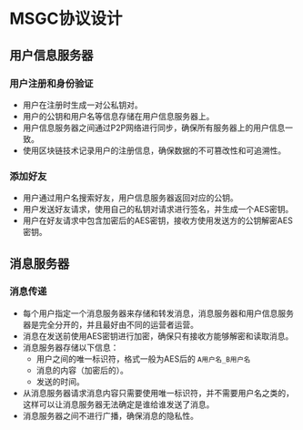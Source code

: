 # MSGC协议设计

## 用户信息服务器

### 用户注册和身份验证
- 用户在注册时生成一对公私钥对。
- 用户的公钥和用户名等信息存储在用户信息服务器上。
- 用户信息服务器之间通过P2P网络进行同步，确保所有服务器上的用户信息一致。
- 使用区块链技术记录用户的注册信息，确保数据的不可篡改性和可追溯性。

### 添加好友
- 用户通过用户名搜索好友，用户信息服务器返回对应的公钥。
- 用户发送好友请求，使用自己的私钥对请求进行签名，并生成一个AES密钥。
- 用户在好友请求中包含加密后的AES密钥，接收方使用发送方的公钥解密AES密钥。

## 消息服务器

### 消息传递
- 每个用户指定一个消息服务器来存储和转发消息，消息服务器和用户信息服务器是完全分开的，并且最好由不同的运营者运营。
- 消息在发送前使用AES密钥进行加密，确保只有接收方能够解密和读取消息。
- 消息服务器存储以下信息：
  - 用户之间的唯一标识符，格式一般为AES后的 `A用户名_B用户名`
  - 消息的内容（加密后的）。
  - 发送的时间。
- 从消息服务器请求消息内容只需要使用唯一标识符，并不需要用户名之类的，这样可以让消息服务器无法确定是谁给谁发送了消息。
- 消息服务器之间不进行广播，确保消息的隐私性。